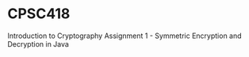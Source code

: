 # CPSC418
Introduction to Cryptography
Assignment 1 - Symmetric Encryption and Decryption in Java



